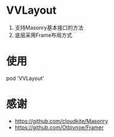 # VVLayout

1. 支持Masonry基本接口的方法
2. 底层采用Frame布局方式

# 使用
pod 'VVLayout'

# 感谢
* https://github.com/cloudkite/Masonry
* https://github.com/Otbivnoe/Framer
